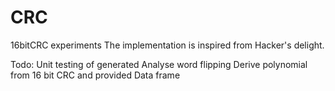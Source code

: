 # CRC
16bitCRC experiments
The implementation is inspired from Hacker's delight.

Todo:
 Unit testing of generated
 Analyse word flipping
 Derive polynomial from 16 bit CRC and provided Data frame
